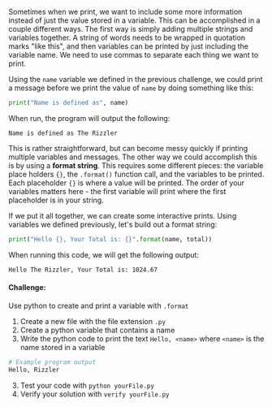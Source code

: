 Sometimes when we print, we want to include some more information instead of just the value stored in a variable. This can be accomplished in a couple different ways. The first way is simply adding multiple strings and variables together. A string of words needs to be wrapped in quotation marks "like this", and then variables can be printed by just including the variable name. We need to use commas to separate each thing we want to print. 

Using the `name` variable we defined in the previous challenge, we could print a message before we print the value of `name` by doing something like this:
```python
print("Name is defined as", name)
```
When run, the program will output the following:
```commandline
Name is defined as The Rizzler
```

This is rather straightforward, but can become messy quickly if printing multiple variables and messages. The other way we could accomplish this is by using a **format string**. This requires some different pieces: the variable place holders `{}`, the `.format()` function call, and the variables to be printed. Each placeholder `{}` is where a value will be printed. The order of your variables matters here - the first variable will print where the first placeholder is in your string.

If we put it all together, we can create some interactive prints. Using variables we defined previously, let's build out a format string:
```python
print("Hello {}, Your Total is: {}".format(name, total))
```
When running this code, we will get the following output:
```commandline
Hello The Rizzler, Your Total is: 1024.67
```


#### Challenge:
Use python to create and print a variable with `.format`

1. Create a new file with the file extension `.py`
2. Create a python variable that contains a name
2. Write the python code to print the text `Hello, <name>` where `<name>` is the name stored in a variable
```bash
# Example program output
Hello, Rizzler
```
3. Test your code with `python yourFile.py`
4. Verify your solution with `verify yourFile.py`
